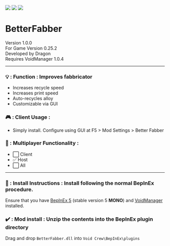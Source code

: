 [![](https://img.shields.io/badge/-Void_Crew_Modding_Team-111111?style=just-the-label&logo=github&labelColor=24292f)](https://github.com/Void-Crew-Modding-Team)
![](https://img.shields.io/badge/Game%20Version-0.25.2-111111?style=flat&labelColor=24292f&color=111111)
[![](https://img.shields.io/discord/1180651062550593536.svg?&logo=discord&logoColor=ffffff&style=flat&label=Discord&labelColor=24292f&color=111111)](https://discord.gg/g2u5wpbMGu "Void Crew Modding Discord")

# BetterFabber

Version 1.0.0  
For Game Version 0.25.2  
Developed by Dragon  
Requires VoidManager 1.0.4


---------------------

### 💡 : Function : **Improves fabbricator**
- Increases recycle speed
- Increases print speed
- Auto-recycles alloy
- Customizable via GUI

### 🎮 : Client Usage :

- Simply install. Configure using GUI at F5 > Mod Settings > Better Fabber

### 👥 : Multiplayer Functionality :

- ⬜ Client
- ✅ Host
- ⬜ All

---------------------

### 🔧 : Install Instructions : **Install following the normal BepInEx procedure.**

Ensure that you have [BepInEx 5](https://thunderstore.io/c/void-crew/p/BepInEx/BepInExPack/) (stable version 5 **MONO**) and [VoidManager](https://thunderstore.io/c/void-crew/p/VoidCrewModdingTeam/VoidManager/) installed.

### ✔️ : Mod install : **Unzip the contents into the BepInEx plugin directory**

Drag and drop `BetterFabber.dll` into `Void Crew\BepInEx\plugins`